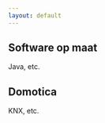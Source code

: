 ```yaml
---
layout: default
---
```


<h2>Software op maat</h2>

<p>Java, etc.</p>

<h2>Domotica</h2>

<p>KNX, etc.</p>